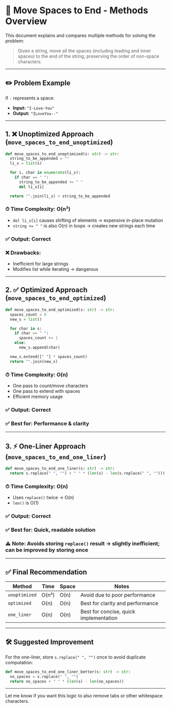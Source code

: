 # 🚀 Move Spaces to End - Methods Overview

This document explains and compares multiple methods for solving the problem:

> Given a string, move all the spaces (including leading and inner spaces) to the end of the string, preserving the order of non-space characters.

---

## ✏️ Problem Example

If `-` represents a space:

- **Input:** `"I-Love-You"`
- **Output:** `"ILoveYou--"`

---

## 1. ❌ Unoptimized Approach (`move_spaces_to_end_unoptimized`)

```python
def move_spaces_to_end_unoptimized(s: str) -> str:
  string_to_be_appended = ""
  li_s = list(s)

  for i, char in enumerate(li_s):
    if char == " ":
      string_to_be_appended += " "
      del li_s[i]

  return "".join(li_s) + string_to_be_appended
```

### ⏱ Time Complexity: **O(n²)**

- `del li_s[i]` causes shifting of elements → expensive in-place mutation
- `string += " "` is also O(n) in loops → creates new strings each time

### ✅ Output: Correct

### ❌ Drawbacks:

- Inefficient for large strings
- Modifies list while iterating → dangerous

---

## 2. ✅ Optimized Approach (`move_spaces_to_end_optimized`)

```python
def move_spaces_to_end_optimized(s: str) -> str:
  spaces_count = 0
  new_s = list()

  for char in s:
    if char == " ":
      spaces_count += 1
    else:
      new_s.append(char)

  new_s.extend([" "] * spaces_count)
  return "".join(new_s)
```

### ⏱ Time Complexity: **O(n)**

- One pass to count/move characters
- One pass to extend with spaces
- Efficient memory usage

### ✅ Output: Correct

### ✅ Best for: Performance & clarity

---

## 3. ⚡ One-Liner Approach (`move_spaces_to_end_one_liner`)

```python
def move_spaces_to_end_one_liner(s: str) -> str:
  return s.replace(" ", "") + " " * (len(s) - len(s.replace(" ", "")))
```

### ⏱ Time Complexity: **O(n)**

- Uses `replace()` twice → O(n)
- `len()` is O(1)

### ✅ Output: Correct

### ✅ Best for: Quick, readable solution

### ⚠️ Note: Avoids storing `replace()` result → slightly inefficient; can be improved by storing once

---

## ✅ Final Recommendation

| Method        | Time  | Space | Notes                                  |
| ------------- | ----- | ----- | -------------------------------------- |
| `unoptimized` | O(n²) | O(n)  | Avoid due to poor performance          |
| `optimized`   | O(n)  | O(n)  | Best for clarity and performance       |
| `one_liner`   | O(n)  | O(n)  | Best for concise, quick implementation |

---

## 🛠️ Suggested Improvement

For the one-liner, store `s.replace(" ", "")` once to avoid duplicate computation:

```python
def move_spaces_to_end_one_liner_better(s: str) -> str:
  no_spaces = s.replace(" ", "")
  return no_spaces + " " * (len(s) - len(no_spaces))
```

---

Let me know if you want this logic to also remove tabs or other whitespace characters.

